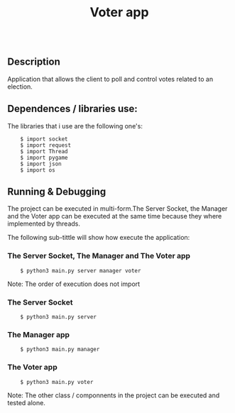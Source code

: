 <h1 align="center">Voter app</h1>
<br></br>
<h2>Description</h2>
Application that allows the client to poll and control votes related to an election. 

<!-- # Main objective -->

## Dependences / libraries use:
The libraries that i use are the following one's:
```shell
    $ import socket
    $ import request
    $ import Thread
    $ import pygame
    $ import json
    $ import os
```
## Running & Debugging
The project can be executed in multi-form.The Server Socket, the Manager and the Voter app can be executed at the same time
because they where implemented by threads.
<p></p>
The following sub-tittle will show how execute the application: 

### The Server Socket,  The Manager and The Voter app
```shell
    $ python3 main.py server manager voter
```
Note: The order of execution does not import
### The Server Socket
```shell
    $ python3 main.py server
```
### The Manager app
```shell
    $ python3 main.py manager
```
### The Voter app
```shell
    $ python3 main.py voter
```
Note: The other class / componnents in the project can be executed and tested alone.
